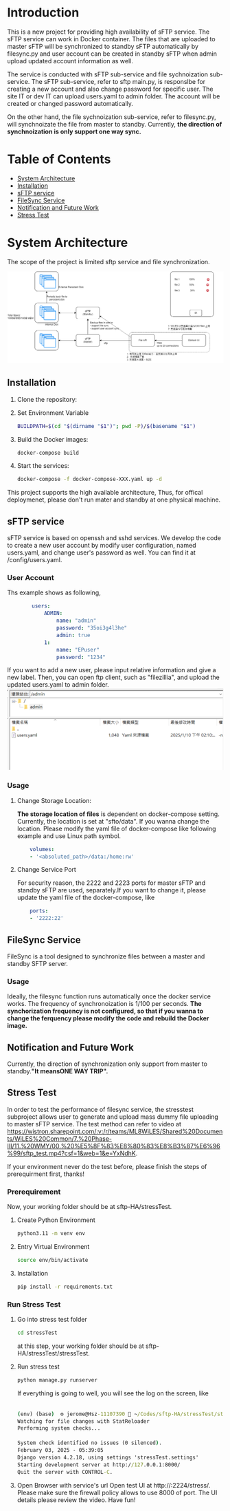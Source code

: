 
# Introduction
This is a new project for providing high availability of sFTP service. The sFTP service can work in Docker container. The files that are uploaded to master sFTP will be synchronized to standby sFTP automatically by filesync.py and user account can be created in standby sFTP when admin upload updated account information as well.

The service is conducted with sFTP sub-service and file sychnoization sub-service. The sFTP sub-service, refer to sftp main.py, is responslbe for creating a new account and also change password for specific user. The site IT or dev IT can upload users.yaml to admin folder. The account will be created or changed password automatically.

On the other hand, the file sychnoization sub-service, refer to filesync.py, will synchnoizate the file from master to standby. Currently, <strong>the direction of synchnoization is only support one way sync.</strong> 

# Table of Contents

- [System Architecture](#filesync-service)
- [Installation](#installation)
- [sFTP service](#sftp-service)
- [FileSync Service](#sftp-service)
- [Notification and Future Work](#notification-and-future-work)
- [Stress Test](#stress-test)


# System Architecture

The scope of the project is limited sftp service and file synchronization.

![System Architecture of sFTP](sFTP.png)


## Installation

1. Clone the repository:
    
2. Set Environment Variable
    ```bash
    BUILDPATH=$(cd "$(dirname "$1")"; pwd -P)/$(basename "$1")
    ```

2. Build the Docker images:
    ```bash
    docker-compose build
    ```

3. Start the services:
    ```sh
    docker-compose -f docker-compose-XXX.yaml up -d
    ```
This project supports the high available architecture, Thus, for offical deploymenet, please don't run mater and standby at one physical machine.


## sFTP service
sFTP service is based on openssh and sshd services. We develop the code to create a new user account by modify user configuration, named users.yaml, and change user's password as well. You can find it at /config/users.yaml.


### User Account

Ths example shows as following,


```yaml
        users:
            ADMIN:
                name: "admin"
                password: "35oi3g4l3he"
                admin: true
            1:                                                       
                name: "EPuser"                                              
                password: "1234"
```    


If you want to add a new user, please input relative information and give a new label. Then, you can open ftp client, such as "filezillia", and upload the updated users.yaml to admin folder.
![Upload user configuration](admin_users_config.png)

### Usage

1. Change Storage Location:


    <b>The storage location of files</b> is dependent on docker-compose setting. Currently, the location is set at "sfto/data". If you wanna change the location. Please modify the yaml file of docker-compose like following example and use Linux path symbol.
        

    ```yaml
        volumes:
        - '<absoluted_path>/data:/home:rw'
    ```

2. Change Service Port


    For security reason, the 2222 and 2223 ports for master sFTP and standby sFTP are used, separately.If you want to change it, please update the yaml file of the docker-compose, like

    ```yaml
        ports:
        - '2222:22'
    ```
## FileSync Service

FileSync is a tool designed to synchronize files between a master and standby SFTP server.

### Usage

Ideally, the filesync function runs automatically once the docker service works. The frequency of synchronoization is 1/100 per seconds. <b> The synchorization frequency is not configured, so that if you wanna to change the ferquency please modify the code and rebuild the Docker image.</b>


## Notification and Future Work

Currently, the direction of synchronization only support from master to standby.<b>"It meansONE WAY TRIP".</b>


## Stress Test
In order to test the performance of filesync service, the stresstest subproject allows user to generate and upload mass dummy file uploading to master sFTP service. The test method can refer to video at https://wistron.sharepoint.com/:v:/r/teams/ML8WiLES/Shared%20Documents/WiLES%20Common/7.%20Phase-III/11.%20WMY/00.%20%E5%8F%83%E8%80%83%E8%B3%87%E6%96%99/sftp_test.mp4?csf=1&web=1&e=YxNdhK.

If your environment never do the test before, please finish the steps of prerequirment first, thanks!
### Prerequirement
Now, your working folder should be at sftp-HA/stressTest.

1. Create Python Environment

    ```bash
    python3.11 -m venv env
    ```
2. Entry Virtual Environment
    ```bash
    source env/bin/activate 
    ```
3. Installation
    ```bash
    pip install -r requirements.txt 
    ```
### Run Stress Test
1. Go into stress test folder
    ```bash
    cd stressTest 
    ```
    at this step, your working folder should be at sftp-HA/stressTest/stressTest.
2. Run stress test
    ```bash
    python manage.py runserver
    ```
    If everything is going to well, you will see the log on the screen, like
    ```cmd

    (env) (base)  ⚙ jerome@Hsz-11107390  ~/Codes/sftp-HA/stressTest/stressTest   main ±  python manage.py runserver 
    Watching for file changes with StatReloader
    Performing system checks...

    System check identified no issues (0 silenced).
    February 03, 2025 - 05:39:05
    Django version 4.2.18, using settings 'stressTest.settings'
    Starting development server at http://127.0.0.1:8000/
    Quit the server with CONTROL-C.
    ```

3. Open Browser with service's url
    Open test UI at http://<IP>:2224/stress/. Please make sure the firewall policy allows to use 8000 of port. The UI details please review the video. Have fun!